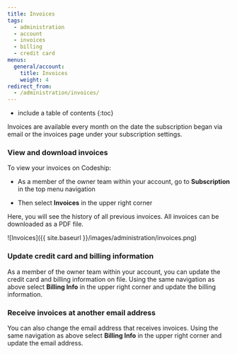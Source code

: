 ```yaml
---
title: Invoices
tags:
  - administration
  - account
  - invoices
  - billing
  - credit card
menus:
  general/account:
    title: Invoices
    weight: 4
redirect_from:
  - /administration/invoices/
---
```


* include a table of contents
{:toc}

Invoices are available every month on the date the subscription began via email or the invoices page under your subscription settings.

### View and download invoices
To view your invoices on Codeship:

- As a member of the owner team within your account, go to **Subscription** in the top menu navigation

- Then select **Invoices** in the upper right corner

Here, you will see the history of all previous invoices. All invoices can be downloaded as a PDF file.

![Invoices]({{ site.baseurl }}/images/administration/invoices.png)

### Update credit card and billing information
As a member of the owner team within your account, you can update the credit card and billing information on file. Using the same navigation as above select **Billing Info** in the upper right corner and update the billing information.

### Receive invoices at another email address
You can also change the email address that receives invoices. Using the same navigation as above select **Billing Info** in the upper right corner and update the email address.
